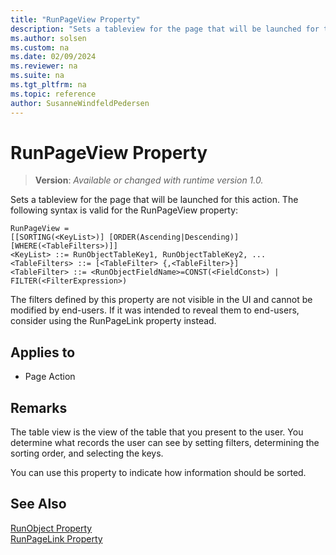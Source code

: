 ```yaml
---
title: "RunPageView Property"
description: "Sets a tableview for the page that will be launched for this action."
ms.author: solsen
ms.custom: na
ms.date: 02/09/2024
ms.reviewer: na
ms.suite: na
ms.tgt_pltfrm: na
ms.topic: reference
author: SusanneWindfeldPedersen
---
```

[//]: # (START>DO_NOT_EDIT)
[//]: # (IMPORTANT:Do not edit any of the content between here and the END>DO_NOT_EDIT.)
[//]: # (Any modifications should be made in the .xml files in the ModernDev repo.)
# RunPageView Property
> **Version**: _Available or changed with runtime version 1.0._

Sets a tableview for the page that will be launched for this action.
The following syntax is valid for the RunPageView property:

```
RunPageView =
[[SORTING(<KeyList>)] [ORDER(Ascending|Descending)] [WHERE(<TableFilters>)]]
<KeyList> ::= RunObjectTableKey1, RunObjectTableKey2, ...
<TableFilters> ::= [<TableFilter> {,<TableFilter>}]
<TableFilter> ::= <RunObjectFieldName>=CONST(<FieldConst>) | FILTER(<FilterExpression>)
```

The filters defined by this property are not visible in the UI and cannot be modified by end-users. If it was intended to reveal them to end-users, consider using the RunPageLink property instead.
    

## Applies to
-   Page Action

[//]: # (IMPORTANT: END>DO_NOT_EDIT)


## Remarks  

The table view is the view of the table that you present to the user. You determine what records the user can see by setting filters, determining the sorting order, and selecting the keys.  
  
You can use this property to indicate how information should be sorted.  
  
## See Also  

[RunObject Property](devenv-runobject-property.md)   
[RunPageLink Property](devenv-runpagelink-property.md)